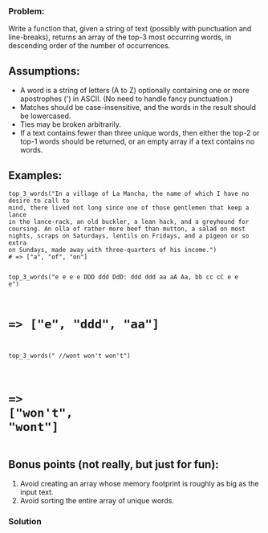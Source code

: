 ### Problem:
<p>Write a function that, given a string of text (possibly with punctuation and line-breaks),
returns an array of the top-3 most occurring words, in descending order of the number of occurrences.</p>
<h2 id="assumptions">Assumptions:</h2>
<ul>
<li>A word is a string of letters (A to Z) optionally containing one or more apostrophes (&apos;) in ASCII. (No need to handle fancy punctuation.)</li>
<li>Matches should be case-insensitive, and the words in the result should be lowercased.</li>
<li>Ties may be broken arbitrarily.</li>
<li>If a text contains fewer than three unique words, then either the top-2 or top-1 words should be returned, or an empty array if a text contains no words.</li>
</ul>
<h2 id="examples">Examples:</h2>
<pre><code>top_3_words(&quot;In a village of La Mancha, the name of which I have no desire to call to
mind, there lived not long since one of those gentlemen that keep a lance
in the lance-rack, an old buckler, a lean hack, and a greyhound for
coursing. An olla of rather more beef than mutton, a salad on most
nights, scraps on Saturdays, lentils on Fridays, and a pigeon or so extra
on Sundays, made away with three-quarters of his income.&quot;)
# =&gt; [&quot;a&quot;, &quot;of&quot;, &quot;on&quot;]

top_3_words(&quot;e e e e DDD ddd DdD: ddd ddd aa aA Aa, bb cc cC e e e&quot;)
# =&gt; [&quot;e&quot;, &quot;ddd&quot;, &quot;aa&quot;]

top_3_words(&quot;  //wont won&apos;t won&apos;t&quot;)
# =&gt; [&quot;won&apos;t&quot;, &quot;wont&quot;]</code></pre><h2 id="bonus-points-not-really-but-just-for-fun">Bonus points (not really, but just for fun):</h2>
<ol>
<li>Avoid creating an array whose memory footprint is roughly as big as the input text.</li>
<li>Avoid sorting the entire array of unique words.</li>
</ol>

### Solution